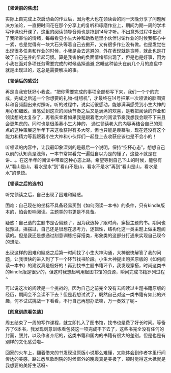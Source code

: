 **【领读前的焦虑】**

实际上自完成上次启动会的作业后，因为老大也在领读会的同一天晚分享了问题解决方法论，一直把时间花在那个分享上的复听和琢磨作业上，期间为期一周的学术写作课也开课了，这里的阅读领导音频也是拖到14号才听。不出意外过程中出现了我所害怕的情绪，每每看见小生大神和助教组里小伙伴讨论作业的时候我都心中一紧，总是觉得有一块大石头等着自己去搬开，又有很多作业没有做。也是发觉在出现很多任务和作业的时候，小我是会去逃避的，外在表现就是贪睡，就此也是打破了自己在养的早起习惯。算是我害怕的负面情绪都出现了，但是也是好事，因为小我在面对多项任务需要完成的时候选择逃避,贪睡这种苗头在前几个月的崩盘中就是出现过的，这总是需要解决的事。

**【领读后的感受】**

再是当我安抚好小我说，“把你需要完成的事项全部都写下来，我们一个个的完成，完成之后送一个你想要的礼物-缝纫机”，才最终在14号把第一次领读的脑图资料和音频翻出来对照听。听的过程中，说实话很感动，能够满满感受到小生大神的用心和细致。当感受到这次的阅读节奏之后又是满满的欢喜，是我把阅读的作业和领读想的太复杂了，再者庆幸着如果我是跟着老大的阅读节奏我想我会跟不下来且会更焦虑的。同时也是很羡慕小生大神的， 通过领读老大的内容再结合自己的观点的这种策展这半年下来这收获得有多大呀，但也只能是羡慕啦，现在还没有这个能力和精力等我跟着小生大神和小伙伴们一起登上去收获应该也是不会小的！

听领读的内容中，让我最印象深刻的是最后一个说明，保持“空杯心态”。想想自己以前的认知真是浅薄，一本书常常看完一遍就自以为是的懂了，这些不就是在讲....。在这半年的阅读中带着这种心态上路，希望等到自己下山的时候，能够有从“看山是山，看水是水“到”看山不是山，看水不是水”再到“看山是山，看水是水”的觉悟。

**【领读之后的选书】**

听完领读之后，自己出现了困难和疑惑。

困难：自己现在的坐标不具备轻易买到《如何阅读一本书》的条件，只有kindle版本的，怕会影响阅读。主题类的书更是不具备。

疑惑：自己选的主题书是否偏题了，因为我选择了跟时尚，穿搭主题的书。期间也犹豫过，摇摆过，自己还是很想在思考力，逻辑性，结构化这一类主题上做主题阅读的。但是我还是想通过刻意训练把穿搭类，形象类的这部分打通来实现自己现今的想法。

出现这样的困难和疑惑之后第一时间找了小生大神沟通，大神很快解答了我的问题，让我很快的进入到了下一个环节找书阶段。小生大神提出购买原版的《如何阅读一本书》的建议真是极好的！再到找书主题书籍环节，我发现穿搭，时尚这类书的kindle版是很少的，但这时我想起利用起图书馆的资源，瞬间完成书籍罗列过程~

可以说这次的阅读是一个挑战的，因为自己之前完全没有去阅读过主题书籍原版的经历，期间会不会读不下去？但是我想试试了，既然自己对这一类书籍有如此的兴趣，何不试试挑战一下看看，不行自己再想办法嘛，万一奏效了呢~

**【刻意训练看包装】**

周五结束了一周的写作课程，就立即扎入了图书馆，找书也是费了好长时间。等备齐了6本书，我发现刻意训练看包装这一项完成不下去了，这些书完全没有任何的封面，腰封，以及作者介绍的，这类书籍和国内的书籍有很大的差别。但是也是有别样的文化感受啦~

回家的火车上，翻着借来的书发现没原版小说那么难懂，又能体会到作者字里行间传达的美感，路过悉尼歌剧院的时候窗外的晚霞真是美极了，顿时觉得这大抵就是我想要的美好生活呀~


